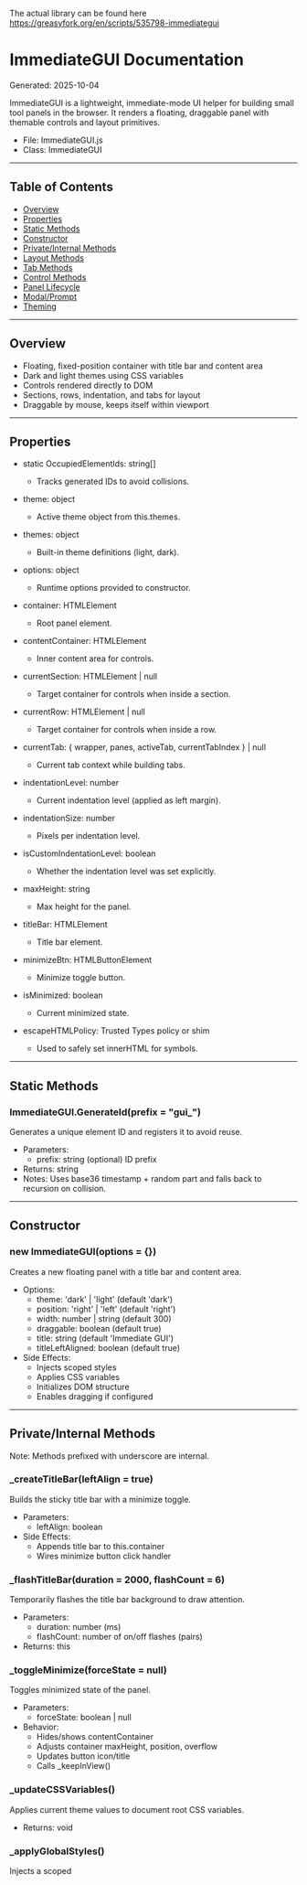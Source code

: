 The actual library can be found here https://greasyfork.org/en/scripts/535798-immediategui

# ImmediateGUI Documentation

Generated: 2025-10-04

ImmediateGUI is a lightweight, immediate-mode UI helper for building small tool panels in the browser. It renders a floating, draggable panel with themable controls and layout primitives.

- File: ImmediateGUI.js
- Class: ImmediateGUI

---

## Table of Contents

- [Overview](#overview)
- [Properties](#properties)
- [Static Methods](#static-methods)
- [Constructor](#constructor)
- [Private/Internal Methods](#privateinternal-methods)
- [Layout Methods](#layout-methods)
- [Tab Methods](#tab-methods)
- [Control Methods](#control-methods)
- [Panel Lifecycle](#panel-lifecycle)
- [Modal/Prompt](#modalprompt)
- [Theming](#theming)

---

## Overview

- Floating, fixed-position container with title bar and content area
- Dark and light themes using CSS variables
- Controls rendered directly to DOM
- Sections, rows, indentation, and tabs for layout
- Draggable by mouse, keeps itself within viewport

---

## Properties

- static OccupiedElementIds: string[]
  - Tracks generated IDs to avoid collisions.

- theme: object
  - Active theme object from this.themes.

- themes: object
  - Built-in theme definitions (light, dark).

- options: object
  - Runtime options provided to constructor.

- container: HTMLElement
  - Root panel element.

- contentContainer: HTMLElement
  - Inner content area for controls.

- currentSection: HTMLElement | null
  - Target container for controls when inside a section.

- currentRow: HTMLElement | null
  - Target container for controls when inside a row.

- currentTab: { wrapper, panes, activeTab, currentTabIndex } | null
  - Current tab context while building tabs.

- indentationLevel: number
  - Current indentation level (applied as left margin).

- indentationSize: number
  - Pixels per indentation level.

- isCustomIndentationLevel: boolean
  - Whether the indentation level was set explicitly.

- maxHeight: string
  - Max height for the panel.

- titleBar: HTMLElement
  - Title bar element.

- minimizeBtn: HTMLButtonElement
  - Minimize toggle button.

- isMinimized: boolean
  - Current minimized state.

- escapeHTMLPolicy: Trusted Types policy or shim
  - Used to safely set innerHTML for symbols.

---

## Static Methods

### ImmediateGUI.GenerateId(prefix = "gui_")
Generates a unique element ID and registers it to avoid reuse.

- Parameters:
  - prefix: string (optional) ID prefix
- Returns: string
- Notes: Uses base36 timestamp + random part and falls back to recursion on collision.

---

## Constructor

### new ImmediateGUI(options = {})
Creates a new floating panel with a title bar and content area.

- Options:
  - theme: 'dark' | 'light' (default 'dark')
  - position: 'right' | 'left' (default 'right')
  - width: number | string (default 300)
  - draggable: boolean (default true)
  - title: string (default 'Immediate GUI')
  - titleLeftAligned: boolean (default true)
- Side Effects:
  - Injects scoped styles
  - Applies CSS variables
  - Initializes DOM structure
  - Enables dragging if configured

---

## Private/Internal Methods

Note: Methods prefixed with underscore are internal.

### _createTitleBar(leftAlign = true)
Builds the sticky title bar with a minimize toggle.

- Parameters:
  - leftAlign: boolean
- Side Effects:
  - Appends title bar to this.container
  - Wires minimize button click handler

### _flashTitleBar(duration = 2000, flashCount = 6)
Temporarily flashes the title bar background to draw attention.

- Parameters:
  - duration: number (ms)
  - flashCount: number of on/off flashes (pairs)
- Returns: this

### _toggleMinimize(forceState = null)
Toggles minimized state of the panel.

- Parameters:
  - forceState: boolean | null
- Behavior:
  - Hides/shows contentContainer
  - Adjusts container maxHeight, position, overflow
  - Updates button icon/title
  - Calls _keepInView()

### _updateCSSVariables()
Applies current theme values to document root CSS variables.

- Returns: void

### _applyGlobalStyles()
Injects a scoped <style> element with base control styles and resets.

- Returns: void
- Notes: Scoped to current container id; also styles scrollbars.

### _setupDragging()
Enables dragging the panel with the mouse.

- Behavior:
  - Starts on mousedown outside controls
  - Moves on mousemove
  - Ends on mouseup/leave
  - Calls _keepInView() after drag
- Returns: void

### _keepInView()
Repositions the panel to ensure visibility within the viewport.

- Behavior:
  - Keeps at least 50px visible on each screen edge
- Returns: void

### _applyIndentation(element)
Applies current left margin based on indentation level.

- Parameters:
  - element: HTMLElement
- Returns: HTMLElement

### _applyThemeToElements()
Updates in-DOM styles for controls to reflect current theme.

- Behavior:
  - Updates container, buttons, inputs, sections, text, toggles
- Returns: this

---

## Layout Methods

### BeginSection(title, collapsible = false, collapsedByDefault = false, tooltip = '')
Starts a new section block. Optionally collapsible.

- Parameters:
  - title: string
  - collapsible: boolean
  - collapsedByDefault: boolean
  - tooltip: string
- Behavior:
  - Non-collapsible: renders header + section container
  - Collapsible: renders header with indicator and an inner content container
- Returns: this
- Notes:
  - When collapsible, controls are appended to section.contentContainer
  - Click the header to toggle collapsed state

### EndSection()
Ends the current section.

- Returns: this

### BeginRow(gap = 2)
Starts a new horizontal row layout.

- Parameters:
  - gap: number (px)
- Behavior:
  - Children wrappers inside a row are flexed to fill width
- Returns: this

### EndRow()
Ends the current row and normalizes child sizing.

- Returns: this

### BeginIndentation(level = -1)
Increases indentation level or sets a custom level.

- Parameters:
  - level: number; -1 increments by one
- Returns: this

### EndIndentation()
Decreases indentation level or resets custom level.

- Returns: this

---

## Tab Methods

### BeginTabs(tabs = [], defaultTab = 0)
Creates a tabbed container with headers and panes.

- Parameters:
  - tabs: string[]
  - defaultTab: number (index)
- Behavior:
  - Builds clickable headers
  - Prepares panes; sets the active one
  - Sets currentSection to first pane initially
  - Tracks currentTabIndex separately for build-time targeting
- Returns: this

### SetActiveTab(tabIndexOrTabName)
Sets the pane for subsequent control additions (build-time context).

- Parameters:
  - tabIndexOrTabName: number | string
- Behavior:
  - If name provided, resolves index by pane.tabName
  - Sets currentTab.currentTabIndex and currentSection
- Returns: this
- Errors:
  - Logs error on invalid index/name

### EndTabs()
Ends the current tabset context.

- Returns: this

---

## Control Targeting

### _getTargetContainer()
Resolves the current DOM container for new controls.

- Priority:
  1. currentRow
  2. currentTab.panes[currentTab.currentTabIndex]
  3. currentSection.contentContainer (if collapsible)
  4. currentSection
  5. contentContainer
- Returns: HTMLElement

### GetControlContainer()
Gets the root panel element.

- Returns: HTMLElement

### GetControls(OfType = null)
Returns all wrapper nodes added to the panel.

- Parameters:
  - OfType: string | null (reserved for future filtering)
- Returns: NodeListOf<HTMLElement>

---

## Control Methods

All control methods append to the current target container and return a primary element (or an API object), unless noted. Most methods apply indentation to the top-level wrapper.

### Separator(plain = false)
Horizontal rule separator.

- Parameters:
  - plain: boolean (if false, draws border-top)
- Returns: HTMLHRElement

### Header(text, level = 1)
Heading element (h1–h6).

- Parameters:
  - text: string
  - level: number (1..6)
- Returns: HTMLHeadingElement

### Button(text, callback, tooltip = '')
Clickable button.

- Parameters:
  - text: string
  - callback: function (click handler)
  - tooltip: string
- Returns: HTMLButtonElement
- Notes: Adds simple hover styling

### Textbox(placeholder, defaultValue = "", tooltip = '')
Single-line text input.

- Parameters:
  - placeholder: string
  - defaultValue: string
  - tooltip: string
- Returns: HTMLInputElement (type="text")

### TextArea(placeholder = "", defaultValue = "", rows = 4, tooltip = '')
Multi-line text input.

- Parameters:
  - placeholder: string
  - defaultValue: string
  - rows: number
  - tooltip: string
- Returns: HTMLTextAreaElement
- Notes:
  - Limits max height relative to panel
  - Adjusts border on mouseenter

### Label(text)
Static label.

- Parameters:
  - text: string
- Returns: HTMLLabelElement

### ProgressBar(value = 0, min = 0, max = 100, showText = true, tooltip = '')
Progress bar with optional percentage text.

- Parameters:
  - value: number
  - min: number
  - max: number
  - showText: boolean
  - tooltip: string
- Returns: HTMLElement (bar element) augmented with:
  - setValue(newValue)
  - getValue()
  - increment()
  - decrement()
  - textElement: HTMLElement | null
  - min, max: numbers
- Notes:
  - Visually implemented with nested divs

### ColorPicker(defaultValue = '#000000', tooltip = '')
Color input paired with hex text.

- Parameters:
  - defaultValue: string (#RRGGBB)
  - tooltip: string
- Returns: HTMLInputElement (type="color")

### DatePicker(defaultValue = today, tooltip = '')
Date selector.

- Parameters:
  - defaultValue: string (YYYY-MM-DD)
  - tooltip: string
- Returns: HTMLInputElement (type="date")

### Dropdown(options = [], defaultValue = null, tooltip = '')
Select dropdown.

- Parameters:
  - options: Array<string | { text|label, value }>
  - defaultValue: string | number | null
  - tooltip: string
- Returns: HTMLSelectElement

### NumberInput(label, defaultValue = 0, min = null, max = null, tooltip = '')
Labeled numeric input.

- Parameters:
  - label: string
  - defaultValue: number
  - min: number | null
  - max: number | null
  - tooltip: string
- Returns: HTMLInputElement (type="number")
- Notes:
  - Keyup handler coerces values into [min, max] if provided

### Slider(minValue = 0, maxValue = 100, defaultValue = 50, tooltip = '')
Range slider with live value label.

- Parameters:
  - minValue: number
  - maxValue: number
  - defaultValue: number
  - tooltip: string
- Returns: HTMLInputElement (type="range")
- Augments:
  - slider.label: HTMLElement (value display)

### Checkbox(label, checked = false, tooltip = '')
Checkbox with label and theme accent.

- Parameters:
  - label: string
  - checked: boolean
  - tooltip: string
- Returns: HTMLInputElement (type="checkbox")
- Augments:
  - checkbox.label: HTMLLabelElement
- Notes:
  - Uses accent-color and a clip-path for style

### ToggleSwitch(label, checked = false, tooltip = '', onChangeCallback = null)
Custom toggle switch control.

- Parameters:
  - label: string
  - checked: boolean
  - tooltip: string
  - onChangeCallback: function(checked: boolean)
- Returns: HTMLInputElement (hidden checkbox)
- Augments (on returned input):
  - toggle(): void
  - setChecked(value: boolean): void
  - label: HTMLLabelElement
  - track: HTMLElement
  - thumb: HTMLElement
- Accessibility:
  - role="switch", tabindex=0, Space/Enter toggles
  - aria-checked maintained

### RadioButtons(options = [], defaultValue = null, tooltip = '')
Radio button group API.

- Parameters:
  - options: Array<string | { text|label, value }>
  - defaultValue: any
  - tooltip: string
- Returns: object API:
  - getChecked(): value | null
  - setChecked(value, checked): void
- Notes:
  - Creates unique group name per call

### Image(src, alt = '', width = 'auto', height = 'auto', tooltip = '')
Displays an image.

- Parameters:
  - src: string
  - alt: string
  - width: string
  - height: string
  - tooltip: string
- Returns: HTMLImageElement

### ListBox(items = [], defaultSelected = null, tooltip = '', onChange = null, itemType = 'text')
Scrollable list of items with selectable or interactive rows.

- Parameters:
  - items: any[] (strings or objects; depends on itemType)
  - defaultSelected: number | any (index or value for text type)
  - tooltip: string
  - onChange: function
    - text: (item, idx)
    - checkbox: (item, idx, checked)
    - custom: depends on implementer
  - itemType: 'text' | 'checkbox' | function (custom renderer)
- Behavior:
  - text: highlights selected row on click
  - checkbox: uses this.Checkbox() for consistent styling; label removed and a span label added; onChange fires with checked state
  - custom: invokes function(item, idx) to produce a child node
- Returns: HTMLUListElement, augmented with:
  - getSelected(): { item, index } | null
  - setSelected(idxOrItem): void
- Notes:
  - Hover/active styling matches theme
  - For text type, defaultSelected supports index or item equality

---

## Panel Lifecycle

### Show()
Appends the panel to document if not present and makes it visible.

- Behavior:
  - Cleans up empty wrappers
  - Warns if called mid-layout (indent/section/row)
  - Removes bottom margin from last control wrapper
- Returns: this

### Remove()
Removes the panel from the DOM.

- Returns: void

### Hide()
Hides the panel (display: none).

- Returns: this

---

## Modal/Prompt

### ShowModal(message, title = '', options = {})
Displays a modal dialog overlay.

- Parameters:
  - message: string | Node
  - title: string
  - options:
    - type: 'info' | 'warning' | 'error' | 'success' (default 'info')
    - buttons: string[] | { text, primary?, callback? }[]
    - closeOnBackdropClick: boolean (default true)
    - width: number (default 400)
- Returns: { close: Function, element: HTMLElement, backdrop: HTMLElement }
- Behavior:
  - Fades in backdrop and modal
  - Esc closes the modal
  - Button clicks invoke callbacks and close

### ShowPrompt(message, title, defaultValue = '', options = {})
Simple prompt placeholder.

- Parameters:
  - message: string
  - title: string (unused in fallback)
  - defaultValue: string
  - options: object (unused)
- Returns: string | null
- Notes:
  - Currently falls back to window.prompt with a console warning

---

## Theming

### SetTheme(themeName)
Switches active theme and updates all controls in-place.

- Parameters:
  - themeName: 'light' | 'dark'
- Returns: this
- Side Effects:
  - Updates CSS variables and restyles existing elements

### _updateCSSVariables()
Sets CSS custom properties on :root for current theme colors.

- Returns: void

### _applyThemeToElements()
Restyles DOM nodes under the container to match active theme.

- Returns: this

---

## Notes and Conventions

- All control builders append to the current build context determined by:
  - Row > Current Tab Pane (by build index) > Section (or its content) > Panel Content
- Most methods return the created input/control for further wiring.
- Wrapper divs use class .imgui-wrapper and controls use .imgui-control.
- IDs are unique per control for label-association and querying.
- Dragging is initiated by clicking on the container outside typical inputs.

---

